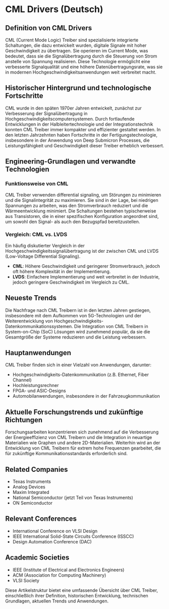 # CML Drivers (Deutsch)

## Definition von CML Drivers
CML (Current Mode Logic) Treiber sind spezialisierte integrierte Schaltungen, die dazu entwickelt wurden, digitale Signale mit hoher Geschwindigkeit zu übertragen. Sie operieren im Current Mode, was bedeutet, dass sie die Signalübertragung durch die Steuerung von Strom anstelle von Spannung realisieren. Diese Technologie ermöglicht eine verbesserte Signalqualität und eine höhere Datenübertragungsrate, was sie in modernen Hochgeschwindigkeitsanwendungen weit verbreitet macht.

## Historischer Hintergrund und technologische Fortschritte
CML wurde in den späten 1970er Jahren entwickelt, zunächst zur Verbesserung der Signalübertragung in Hochgeschwindigkeitscomputersystemen. Durch fortlaufende Entwicklungen in der Halbleitertechnologie und der Integrationstechnik konnten CML Treiber immer kompakter und effizienter gestaltet werden. In den letzten Jahrzehnten haben Fortschritte in der Fertigungstechnologie, insbesondere in der Anwendung von Deep Submicron Processes, die Leistungsfähigkeit und Geschwindigkeit dieser Treiber erheblich verbessert.

## Engineering-Grundlagen und verwandte Technologien

### Funktionsweise von CML
CML Treiber verwenden differential signaling, um Störungen zu minimieren und die Signalintegrität zu maximieren. Sie sind in der Lage, bei niedrigen Spannungen zu arbeiten, was den Stromverbrauch reduziert und die Wärmeentwicklung minimiert. Die Schaltungen bestehen typischerweise aus Transistoren, die in einer spezifischen Konfiguration angeordnet sind, um sowohl den Signal- als auch den Bezugspfad bereitzustellen.

### Vergleich: CML vs. LVDS
Ein häufig diskutierter Vergleich in der Hochgeschwindigkeitssignalübertragung ist der zwischen CML und LVDS (Low-Voltage Differential Signaling). 
- **CML**: Höhere Geschwindigkeit und geringerer Stromverbrauch, jedoch oft höhere Komplexität in der Implementierung.
- **LVDS**: Einfachere Implementierung und weit verbreitet in der Industrie, jedoch geringere Geschwindigkeit im Vergleich zu CML.

## Neueste Trends
Die Nachfrage nach CML Treibern ist in den letzten Jahren gestiegen, insbesondere mit dem Aufkommen von 5G-Technologien und der Weiterentwicklung von Hochgeschwindigkeits-Datenkommunikationssystemen. Die Integration von CML Treibern in System-on-Chip (SoC) Lösungen wird zunehmend populär, da sie die Gesamtgröße der Systeme reduzieren und die Leistung verbessern.

## Hauptanwendungen
CML Treiber finden sich in einer Vielzahl von Anwendungen, darunter:
- Hochgeschwindigkeits-Datenkommunikation (z.B. Ethernet, Fiber Channel)
- Hochleistungsrechner
- FPGA- und ASIC-Designs
- Automobilanwendungen, insbesondere in der Fahrzeugkommunikation

## Aktuelle Forschungstrends und zukünftige Richtungen
Forschungsarbeiten konzentrieren sich zunehmend auf die Verbesserung der Energieeffizienz von CML Treibern und die Integration in neuartige Materialien wie Graphen und andere 2D-Materialien. Weiterhin wird an der Entwicklung von CML Treibern für extrem hohe Frequenzen gearbeitet, die für zukünftige Kommunikationsstandards erforderlich sind.

## Related Companies
- Texas Instruments
- Analog Devices
- Maxim Integrated
- National Semiconductor (jetzt Teil von Texas Instruments)
- ON Semiconductor

## Relevant Conferences
- International Conference on VLSI Design
- IEEE International Solid-State Circuits Conference (ISSCC)
- Design Automation Conference (DAC)

## Academic Societies
- IEEE (Institute of Electrical and Electronics Engineers)
- ACM (Association for Computing Machinery)
- VLSI Society

Diese Artikelstruktur bietet eine umfassende Übersicht über CML Treiber, einschließlich ihrer Definition, historischen Entwicklung, technischen Grundlagen, aktuellen Trends und Anwendungen.